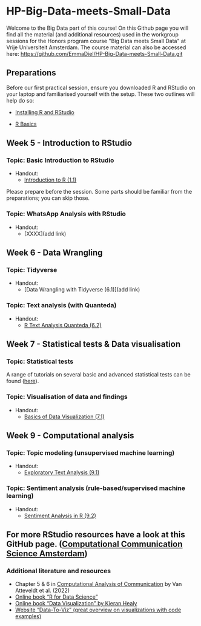 # HP-Big-Data-meets-Small-Data

Welcome to the Big Data part of this course! On this Github page you will find all the material (and additional resources) used in the workgroup sessions for the Honors program course "Big Data meets Small Data" at Vrije Universiteit Amsterdam. The course material can also be accessed here: <https://github.com/EmmaDiel/HP-Big-Data-meets-Small-Data.git>

## Preparations

Before our first practical session, ensure you downloaded R and RStudio on your laptop and familiarised yourself with the setup. These two outlines will help do so:

-   [Installing R and RStudio](https://github.com/EmmaDiel/HP-Big-Data-meets-Small-Data/blob/main/Preparation/R-basics---Installing-R.md)

-   [R Basics](https://github.com/EmmaDiel/HP-Big-Data-meets-Small-Data/blob/main/Preparation/R-basics---Getting-started.md)

## Week 5 - Introduction to RStudio

### Topic: Basic Introduction to RStudio

-   Handout:
    -   [Introduction to R (1.1)](https://htmlpreview.github.io/?https://github.com/EmmaDiel/HP-Big-Data-meets-Small-Data/blob/main/tutorials/-1.1--Introduction-to-R.html)

Please prepare before the session. Some parts should be familiar from the preparations; you can skip those.

### Topic: WhatsApp Analysis with RStudio

-   Handout:
    -   [XXXX](add link)

## Week 6 - Data Wrangling

### Topic: Tidyverse

-   Handout:
    -   [Data Wrangling with Tidyverse (6.1)](add link)

### Topic: Text analysis (with Quanteda)

-   Handout:
    -   [R Text Analysis Quanteda (6.2)](https://github.com/EmmaDiel/HP-Big-Data-meets-Small-Data/blob/main/tutorials/-1.2--R-Text-Analysis-Quanteda.md)


## Week 7 - Statistical tests & Data visualisation

### Topic: Statistical tests

A range of tutorials on several basic and advanced statistical tests can be found ([here](https://github.com/ccs-amsterdam/r-course-material)).

### Topic: Visualisation of data and findings

-   Handout:
    -   [Basics of Data Visualization (7.1)](https://github.com/EmmaDiel/HP-Big-Data-meets-Small-Data/blob/main/tutorials/-3.1--Basics-of-Data-Visualization.md)

## Week 9 - Computational analysis

### Topic: Topic modeling (unsupervised machine learning)

-   Handout:
    -   [Exploratory Text Analysis (9.1)](https://github.com/EmmaDiel/HP-Big-Data-meets-Small-Data/blob/main/tutorials/-2.1--Exploratory-Text-Analysis.md)

### Topic: Sentiment analysis (rule-based/supervised machine learning)

-   Handout:
    -   [Sentiment Analysis in R (9.2)](https://github.com/EmmaDiel/HP-Big-Data-meets-Small-Data/blob/main/tutorials/-2.2--Sentiment-Analysis.md)

## For more RStudio resources have a look at this GitHub page. ([Computational Communication Science Amsterdam](https://github.com/ccs-amsterdam/r-course-material))

### Additional literature and resources

-   Chapter 5 & 6 in [Computational Analysis of Communication](https://cssbook.net) by Van Atteveldt et al. (2022)
-   [Online book “R for Data Science”](https://r4ds.had.co.nz)
-   [Online book “Data Visualization” by Kieran Healy](https://socviz.co)
-   [Website “Data-To-Viz” (great overview on visualizations with code examples)](https://www.data-to-viz.com)
